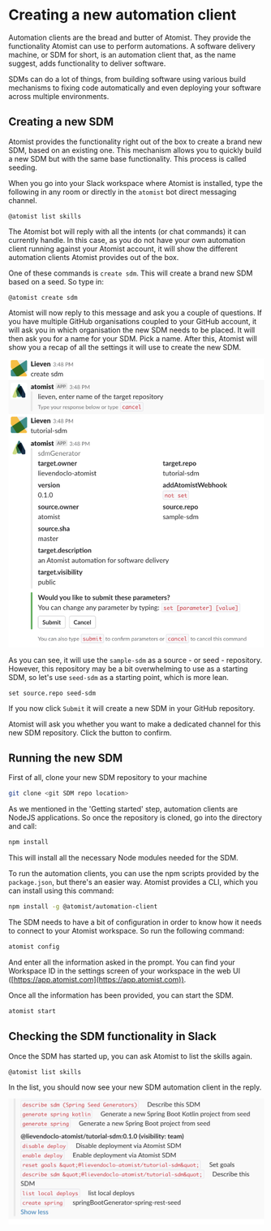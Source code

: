 # Creating a new automation client

Automation clients are the bread and butter of Atomist. They provide the functionality Atomist can use to perform automations. A software delivery machine, or SDM for short, is an automation client that, as the name suggest, adds functionality to deliver software. 

SDMs can do a lot of things, from building software using various build mechanisms to fixing code automatically and even deploying your software across multiple environments.

## Creating a new SDM

Atomist provides the functionality right out of the box to create a brand new SDM, based on an existing one. This mechanism allows you to quickly build a new SDM but with the same base functionality. This process is called seeding.

When you go into your Slack workspace where Atomist is installed, type the following in any room or directly in the `atomist` bot direct messaging channel.

```
@atomist list skills
```

The Atomist bot will reply with all the intents (or chat commands) it can currently handle. In this case, as you do not have your own automation client running against your Atomist account, it will show the different automation clients Atomist provides out of the box.

One of these commands is `create sdm`. This will create a brand new SDM based on a seed. So type in:

```
@atomist create sdm
```

Atomist will now reply to this message and ask you a couple of questions. If you have multiple GitHub organisations coupled to your GitHub account, it will ask you in which organisation the new SDM needs to be placed. It will then ask you for a name for your SDM. Pick a name. After this, Atomist will show you a recap of all the settings it will use to create the new SDM.

![Create SDM Slack](../images/create-sdm.png)

As you can see, it will use the `sample-sdm` as a source - or seed - repository. However, this repository may be a bit overwhelming to use as a starting SDM, so let's use `seed-sdm` as a starting point, which is more lean. 

```
set source.repo seed-sdm
```

If you now click `Submit` it will create a new SDM in your GitHub repository.

Atomist will ask you whether you want to make a dedicated channel for this new SDM repository. Click the button to confirm.

## Running the new SDM

First of all, clone your new SDM repository to your machine

``` bash
git clone <git SDM repo location>
```

As we mentioned in the 'Getting started' step, automation clients are NodeJS applications. So once the repository is cloned, go into the directory and call:

``` bash
npm install
```

This will install all the necessary Node modules needed for the SDM.


To run the automation clients, you can use the npm scripts provided by the `package.json`, but there's an easier way. Atomist provides a CLI, which you can install using this command:

``` bash
npm install -g @atomist/automation-client
```

The SDM needs to have a bit of configuration in order to know how it needs to connect to your Atomist workspace. So run the following command:

``` bash
atomist config
```

And enter all the information asked in the prompt. You can find your Workspace ID in the settings screen of your workspace in the web UI ([https://app.atomist.com](https://app.atomist.com)).

Once all the information has been provided, you can start the SDM.

``` bash
atomist start
```

## Checking the SDM functionality in Slack

Once the SDM has started up, you can ask Atomist to list the skills again.

```
@atomist list skills
```

In the list, you should now see your new SDM automation client in the reply.

![New skills](../images/new-skills.png)